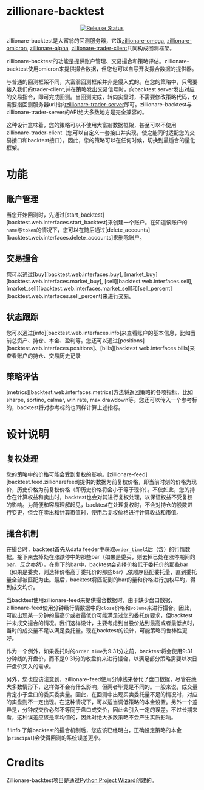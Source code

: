 # zillionare-backtest


<p align="center">
<a href="https://pypi.python.org/pypi/backtest">
    <img src="https://img.shields.io/pypi/v/backtest.svg"
        alt = "Release Status">
</a>
</p>

zillionare-backtest是大富翁的回测服务器，它跟[zillionare-omega](https://zillionare.github.io/omega/), [zillionare-omicron](https://zillionare.github.io/omicron), [zillionare-alpha](https://zillionare.github.io/alpha), [zillionare-trader-client](https://zillionare.github.io/traderclient)共同构成回测框架。

zillionare-backtest的功能是提供账户管理、交易撮合和策略评估。zillionare-backtest使用omicron来提供撮合数据，但您也可以自写开发撮合数据的提供器。

与普通的回测框架不同，大富翁回测框架并非是侵入式的。在您的策略中，只需要接入我们的trader-client,并在策略发出交易信号时，向backtest server发出对应的交易指令，即可完成回测。当回测完成，转向实盘时，不需要修改策略代码，仅需要指回测服务器url指向[zillionare-trader-server](https://zillionare.github.io/traderserver/)即可。zillionare-backtest与zillionare-trader-server的API绝大多数地方是完全兼容的。

这种设计意味着，您的策略可以不使用大富翁数据框架，甚至可以不使用zillionare-trader-client（您可以自定义一套接口并实现，使之能同时适配您的交易接口和backtest接口）。因此，您的策略可以在任何时候，切换到最适合的量化框架。

# 功能
## 账户管理
当您开始回测时，先通过[start_backtest][backtest.web.interfaces.start_backtest]来创建一个账户。在知道该账户的`name`与`token`的情况下，您可以在随后通过[delete_accounts][backtest.web.interfaces.delete_accounts]来删除账户。

## 交易撮合

您可以通过[buy][backtest.web.interfaces.buy], [market_buy][backtest.web.interfaces.market_buy], [sell][backtest.web.interfaces.sell], [market_sell][backtest.web.interfaces.market_sell]和[sell_percent][backtest.web.interfaces.sell_percent]来进行交易。

## 状态跟踪

您可以通过[info][backtest.web.interfaces.info]来查看账户的基本信息，比如当前总资产、持仓、本金、盈利等。您还可以通过[positions][backtest.web.interfaces.positions]、[bills][backtest.web.interfaces.bills]来查看账户的持仓、交易历史记录
## 策略评估

[metrics][backtest.web.interfaces.metrics]方法将返回策略的各项指标，比如sharpe, sortino, calmar, win rate, max drawdown等。您还可以传入一个参考标的，backtest将对参考标的也同样计算上述指标。

# 设计说明

## 复权处理
您的策略中的价格可能会受到复权的影响。[zillionare-feed][backtest.feed.zillionarefeed]提供的数据为前复权价格，即当前时刻的价格为现价，历史价格为前复权价格（即历史价格将会小于等于现价）。不仅如此，您的持仓在计算权益和卖出时，backtest也会对其进行复权处理，以保证权益不受复权的影响。为简便和容易理解起见，backtest在处理复权时，不会对持仓的股数进行变更，但会在卖出和计算市值时，使用后复权价格进行计算收益和市值。

## 撮合机制
在撮合时，backtest首先从data feeder中获取`order_time`以后（含）的行情数据。接下来去掉处在涨跌停中的那些bar（如果是委买，则去掉已处在涨停期间的bar，反之亦然）。在剩下的bar中，backtest会选择价格低于委托价的那些bar（如果是委卖，则选择价格高于委托价的那些bar）,依顺序匹配委托量，直到委托量全部被匹配为止。最后，backtest将匹配到的bar的量和价格进行加权平均，得到成交均价。

当backtest使用zillionare-feed来提供撮合数据时，由于缺少盘口数据，zillionare-feed使用分钟级行情数据中的`close`价格和`volume`来进行撮合。因此，可能出现某一分钟的最高价或者最低价可能满足过您的委托价要求，但backtest并未成交撮合的情况。我们这样设计，主要考虑到当股价达到最高或者最低点时，当时的成交量不足以满足委托量。现在backtest的设计，可能策略的鲁棒性更好。

作为一个例外，如果委托时的`order_time`为9:31分之前，backtest将会使用9:31分钟线的开盘价，而不是9:31分的收盘价来进行撮合，以满足部分策略需要以次日开盘价买入的需求。

另外，您也应该注意到，zillionare-feed使用分钟线来替代了盘口数据，尽管在绝大多数情形下，这样做不会有什么影响，但两者毕竟是不同的。一般来说，成交量肯定小于盘口的委买委卖量。因此，在回测中出现买卖委托量不足的情况时，对应的实盘则不一定出现。在这种情况下，可以适当调低策略的本金设置。另外一个差异是，分钟成交价必然不等同于盘口成交价，因此会引入一定的误差。不过长期来看，这种误差应该是零均值的，因此对绝大多数策略不会产生实质影响。

!!!info
    了解backtest的撮合机制后，您应该已经明白，正确设定策略的本金(`principal`)会使得回测的系统误差更小。
# Credits

Zillionare-backtest项目是通过[Python Project Wizard](zillionare.github.io/python-project-wizard)创建的。
